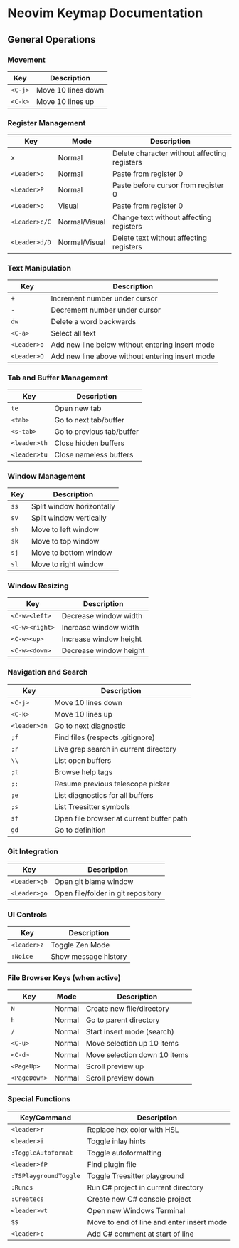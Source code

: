 # Neovim Keymap Documentation

## General Operations

### Movement

| Key | Description |
|-----|-------------|
| `<C-j>` | Move 10 lines down |
| `<C-k>` | Move 10 lines up |

### Register Management

| Key | Mode | Description |
|-----|------|-------------|
| `x` | Normal | Delete character without affecting registers |
| `<Leader>p` | Normal | Paste from register 0 |
| `<Leader>P` | Normal | Paste before cursor from register 0 |
| `<Leader>p` | Visual | Paste from register 0 |
| `<Leader>c/C` | Normal/Visual | Change text without affecting registers |
| `<Leader>d/D` | Normal/Visual | Delete text without affecting registers |

### Text Manipulation

| Key | Description |
|-----|-------------|
| `+` | Increment number under cursor |
| `-` | Decrement number under cursor |
| `dw` | Delete a word backwards |
| `<C-a>` | Select all text |
| `<Leader>o` | Add new line below without entering insert mode |
| `<Leader>O` | Add new line above without entering insert mode |

### Tab and Buffer Management

| Key | Description |
|-----|-------------|
| `te` | Open new tab |
| `<tab>` | Go to next tab/buffer |
| `<s-tab>` | Go to previous tab/buffer |
| `<leader>th` | Close hidden buffers |
| `<leader>tu` | Close nameless buffers |

### Window Management

| Key | Description |
|-----|-------------|
| `ss` | Split window horizontally |
| `sv` | Split window vertically |
| `sh` | Move to left window |
| `sk` | Move to top window |
| `sj` | Move to bottom window |
| `sl` | Move to right window |

### Window Resizing

| Key | Description |
|-----|-------------|
| `<C-w><left>` | Decrease window width |
| `<C-w><right>` | Increase window width |
| `<C-w><up>` | Increase window height |
| `<C-w><down>` | Decrease window height |

### Navigation and Search

| Key | Description |
|-----|-------------|
| `<C-j>` | Move 10 lines down |
| `<C-k>` | Move 10 lines up |
| `<leader>dn` | Go to next diagnostic |
| `;f` | Find files (respects .gitignore) |
| `;r` | Live grep search in current directory |
| `\\` | List open buffers |
| `;t` | Browse help tags |
| `;;` | Resume previous telescope picker |
| `;e` | List diagnostics for all buffers |
| `;s` | List Treesitter symbols |
| `sf` | Open file browser at current buffer path |
| `gd` | Go to definition |

### Git Integration

| Key | Description |
|-----|-------------|
| `<Leader>gb` | Open git blame window |
| `<Leader>go` | Open file/folder in git repository |

### UI Controls

| Key | Description |
|-----|-------------|
| `<leader>z` | Toggle Zen Mode |
| `:Noice` | Show message history |

### File Browser Keys (when active)

| Key | Mode | Description |
|-----|------|-------------|
| `N` | Normal | Create new file/directory |
| `h` | Normal | Go to parent directory |
| `/` | Normal | Start insert mode (search) |
| `<C-u>` | Normal | Move selection up 10 items |
| `<C-d>` | Normal | Move selection down 10 items |
| `<PageUp>` | Normal | Scroll preview up |
| `<PageDown>` | Normal | Scroll preview down |

### Special Functions

| Key/Command | Description |
|-------------|-------------|
| `<leader>r` | Replace hex color with HSL |
| `<leader>i` | Toggle inlay hints |
| `:ToggleAutoformat` | Toggle autoformatting |
| `<leader>fP` | Find plugin file |
| `:TSPlaygroundToggle` | Toggle Treesitter playground |
| `:Runcs` | Run C# project in current directory |
| `:Createcs` | Create new C# console project |
| `<leader>wt` | Open new Windows Terminal |
| `$$` | Move to end of line and enter insert mode |
| `<leader>c` | Add C# comment at start of line |

